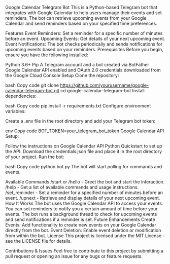 Google Calendar Telegram Bot
This is a Python-based Telegram bot that integrates with Google Calendar to help users manage their events and set reminders. The bot can retrieve upcoming events from your Google Calendar and send reminders based on your specified time preferences.

Features
Event Reminders: Set a reminder for a specific number of minutes before an event.
Upcoming Events: Get details of your next upcoming event.
Event Notifications: The bot checks periodically and sends notifications for upcoming events based on your reminders.
Prerequisites
Before you begin, ensure you have the following installed:

Python 3.6+
Pip
A Telegram account and a bot created via BotFather
Google Calendar API enabled and OAuth 2.0 credentials downloaded from the Google Cloud Console
Setup
Clone the repository:

bash
Copy code
git clone https://github.com/yourusername/google-calendar-telegram-bot.git
cd google-calendar-telegram-bot
Install dependencies:

bash
Copy code
pip install -r requirements.txt
Configure environment variables:

Create a .env file in the root directory and add your Telegram bot token:

env
Copy code
BOT_TOKEN=your_telegram_bot_token
Google Calendar API Setup:

Follow the instructions on Google Calendar API Python Quickstart to set up the API.
Download the credentials.json file and place it in the root directory of your project.
Run the bot:

bash
Copy code
python bot.py
The bot will start polling for commands and events.

Available Commands
/start or /hello - Greet the bot and start the interaction.
/help - Get a list of available commands and usage instructions.
/set_reminder <minutes> - Set a reminder for a specified number of minutes before an event.
/upnext - Retrieve and display details of your next upcoming event.
How It Works
The bot uses the Google Calendar API to access your events.
You can set reminders to notify you a certain amount of time before your events.
The bot runs a background thread to check for upcoming events and send notifications if a reminder is set.
Future Enhancements
Create Events: Add functionality to create new events on your Google Calendar directly from the bot.
Event Deletion: Enable event deletion or modification from within the bot.
License
This project is licensed under the MIT License - see the LICENSE file for details.

Contributions & Issues
Feel free to contribute to this project by submitting a pull request or opening an issue for any bugs or feature requests.


